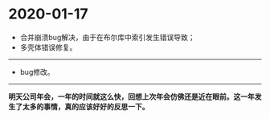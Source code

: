 # 2020-01-17

- 合并崩溃bug解决，由于在布尔库中索引发生错误导致；
- 多壳体错误修复。

---

- bug修改。

---

**明天公司年会，一年的时间就这么快，回想上次年会仿佛还是近在眼前。这一年发生了太多的事情，真的应该好好的反思一下。**